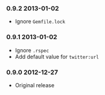 ### 0.9.2 2013-01-02

* Ignore `Gemfile.lock`

### 0.9.1 2013-01-02

* Ignore `.rspec`
* Add default value for `twitter:url`

### 0.9.0 2012-12-27

* Original release

